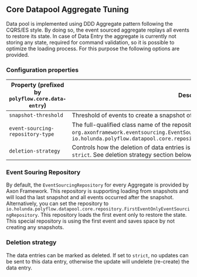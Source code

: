 ## Core Datapool Aggregate Tuning

Data pool is implemented using DDD Aggregate pattern following the CQRS/ES style. By doing so, the event sourced aggregate
replays all events to restore its state. In case of Data Entry the aggregate is currently not storing any state, required for
command validation, so it is possible to optimize the loading process. For this purpose the following options are provided.

### Configuration properties

| Property (prefixed by `polyflow.core.data-entry`) | Description                                                                                                                                                                                        | Value  | Example | 
|---------------------------------------------------|----------------------------------------------------------------------------------------------------------------------------------------------------------------------------------------------------|--------|---------|
| `snapshot-threshold`                              | Threshold of events to create a snapshot of the dat entry aggregate                                                                                                                                | Long   | 5       |  
| `event-sourcing-repository-type`                  | The full-qualified class name of the repository. `org.axonframework.eventsourcing.EventSourcingRepository` or `io.holunda.polyflow.datapool.core.repository.FirstEventOnlyEventSourcingRepository` | String |         |
| `deletion-strategy`                               | Controls how the deletion of data entries is handled. Valid values are `lax` (default) and `strict`. See deletion strategy section below.                                                          | String | strict  |

### Event Souring Repository

By default, the `EventSourcingRepository` for every Aggregate is provided by Axon Framework. This repository is supporting
loading from snapshots and will load tha last snapshot and all events occurred after the snapshot. Alternatively, you can set
the repository to `io.holunda.polyflow.datapool.core.repository.FirstEventOnlyEventSourcingRepository`. This repository loads
the first event only to restore the state. This special repository is using the first event and saves space by not creating any
snapshots.

### Deletion strategy

The data entries can be marked as deleted. If set to `strict`, no updates can be sent to this data entry, otherwise the update will undelete (re-create) the data entry.
